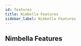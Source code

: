 ```yaml
---
id: features
title: Nimbella Features
sidebar_label: Nimbella Features
---
```


## Nimbella Features
